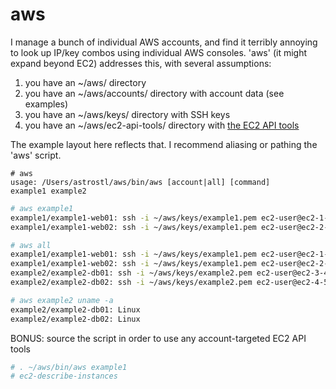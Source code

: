 aws
===

I manage a bunch of individual AWS accounts, and find it terribly annoying to look up IP/key combos using individual AWS consoles.  'aws' (it might expand beyond EC2) addresses this, with several assumptions:

1. you have an ~/aws/ directory
2. you have an ~/aws/accounts/ directory with account data (see examples)
3. you have an ~/aws/keys/ directory with SSH keys
4. you have an ~/aws/ec2-api-tools/ directory with [the EC2 API tools](http://aws.amazon.com/developertools/351)

The example layout here reflects that.  I recommend aliasing or pathing the 'aws' script.

```
# aws
usage: /Users/astrostl/aws/bin/aws [account|all] [command]
example1 example2
```

```bash
# aws example1
example1/example1-web01: ssh -i ~/aws/keys/example1.pem ec2-user@ec2-1-2-3-4.compute-1.amazonaws.com
example1/example1-web02: ssh -i ~/aws/keys/example1.pem ec2-user@ec2-2-3-4-5.compute-1.amazonaws.com
```

```bash
# aws all
example1/example1-web01: ssh -i ~/aws/keys/example1.pem ec2-user@ec2-1-2-3-4.compute-1.amazonaws.com
example1/example1-web02: ssh -i ~/aws/keys/example1.pem ec2-user@ec2-2-3-4-5.compute-1.amazonaws.com
example2/example2-db01: ssh -i ~/aws/keys/example2.pem ec2-user@ec2-3-4-5-6.compute-1.amazonaws.com
example2/example2-db02: ssh -i ~/aws/keys/example2.pem ec2-user@ec2-4-5-6-7.compute-1.amazonaws.com
```

```bash
# aws example2 uname -a
example2/example2-db01: Linux
example2/example2-db02: Linux
```

BONUS: source the script in order to use any account-targeted EC2 API tools
```bash
# . ~/aws/bin/aws example1
# ec2-describe-instances
```
